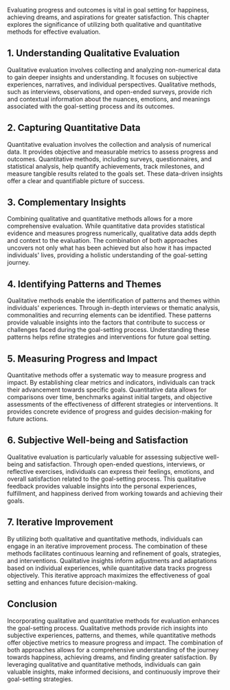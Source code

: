 
Evaluating progress and outcomes is vital in goal setting for happiness, achieving dreams, and aspirations for greater satisfaction. This chapter explores the significance of utilizing both qualitative and quantitative methods for effective evaluation.

**1. Understanding Qualitative Evaluation**
-------------------------------------------

Qualitative evaluation involves collecting and analyzing non-numerical data to gain deeper insights and understanding. It focuses on subjective experiences, narratives, and individual perspectives. Qualitative methods, such as interviews, observations, and open-ended surveys, provide rich and contextual information about the nuances, emotions, and meanings associated with the goal-setting process and its outcomes.

**2. Capturing Quantitative Data**
----------------------------------

Quantitative evaluation involves the collection and analysis of numerical data. It provides objective and measurable metrics to assess progress and outcomes. Quantitative methods, including surveys, questionnaires, and statistical analysis, help quantify achievements, track milestones, and measure tangible results related to the goals set. These data-driven insights offer a clear and quantifiable picture of success.

**3. Complementary Insights**
-----------------------------

Combining qualitative and quantitative methods allows for a more comprehensive evaluation. While quantitative data provides statistical evidence and measures progress numerically, qualitative data adds depth and context to the evaluation. The combination of both approaches uncovers not only what has been achieved but also how it has impacted individuals' lives, providing a holistic understanding of the goal-setting journey.

**4. Identifying Patterns and Themes**
--------------------------------------

Qualitative methods enable the identification of patterns and themes within individuals' experiences. Through in-depth interviews or thematic analysis, commonalities and recurring elements can be identified. These patterns provide valuable insights into the factors that contribute to success or challenges faced during the goal-setting process. Understanding these patterns helps refine strategies and interventions for future goal setting.

**5. Measuring Progress and Impact**
------------------------------------

Quantitative methods offer a systematic way to measure progress and impact. By establishing clear metrics and indicators, individuals can track their advancement towards specific goals. Quantitative data allows for comparisons over time, benchmarks against initial targets, and objective assessments of the effectiveness of different strategies or interventions. It provides concrete evidence of progress and guides decision-making for future actions.

**6. Subjective Well-being and Satisfaction**
---------------------------------------------

Qualitative evaluation is particularly valuable for assessing subjective well-being and satisfaction. Through open-ended questions, interviews, or reflective exercises, individuals can express their feelings, emotions, and overall satisfaction related to the goal-setting process. This qualitative feedback provides valuable insights into the personal experiences, fulfillment, and happiness derived from working towards and achieving their goals.

**7. Iterative Improvement**
----------------------------

By utilizing both qualitative and quantitative methods, individuals can engage in an iterative improvement process. The combination of these methods facilitates continuous learning and refinement of goals, strategies, and interventions. Qualitative insights inform adjustments and adaptations based on individual experiences, while quantitative data tracks progress objectively. This iterative approach maximizes the effectiveness of goal setting and enhances future decision-making.

**Conclusion**
--------------

Incorporating qualitative and quantitative methods for evaluation enhances the goal-setting process. Qualitative methods provide rich insights into subjective experiences, patterns, and themes, while quantitative methods offer objective metrics to measure progress and impact. The combination of both approaches allows for a comprehensive understanding of the journey towards happiness, achieving dreams, and finding greater satisfaction. By leveraging qualitative and quantitative methods, individuals can gain valuable insights, make informed decisions, and continuously improve their goal-setting strategies.
